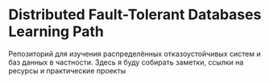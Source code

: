 # Distributed Fault-Tolerant Databases Learning Path

Репозиторий для изучения распределённых отказоустойчивых систем и баз данных в частности. Здесь я буду собирать заметки, ссылки на ресурсы и практические проекты
